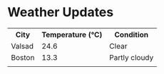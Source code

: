 # Weather Updates

<!-- WEATHER-UPDATE-START -->
<table><tr><th>City</th><th>Temperature (°C)</th><th>Condition</th></tr><tr><td>Valsad</td><td>24.6</td><td>Clear</td></tr><tr><td>Boston</td><td>13.3</td><td>Partly cloudy</td></tr><tr><td></td><td></td><td></td></tr></table>
<!-- WEATHER-UPDATE-END -->
